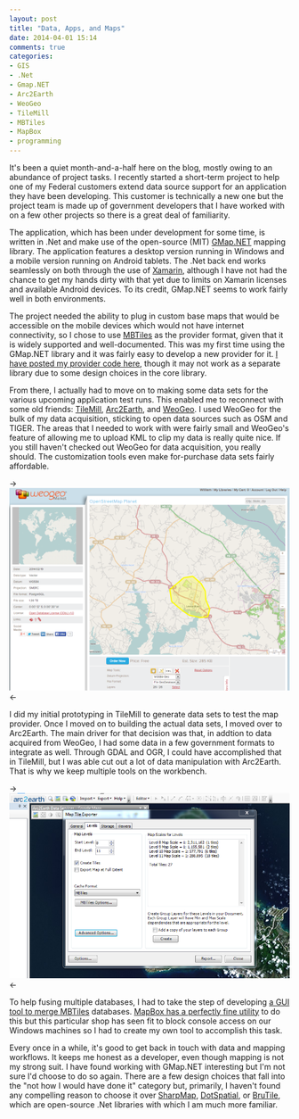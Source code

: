 ```yaml
---
layout: post
title: "Data, Apps, and Maps"
date: 2014-04-01 15:14
comments: true
categories: 
- GIS
- .Net
- Gmap.NET
- Arc2Earth
- WeoGeo
- TileMill
- MBTiles
- MapBox
- programming
---
```

It's been a quiet month-and-a-half here on the blog, mostly owing to an abundance of project tasks. I recently started a short-term project to help one of my Federal customers extend data source support for an application they have been developing. This customer is technically a new one but the project team is made up of government developers that I have worked with on a few other projects so there is a great deal of familiarity.

The application, which has been under development for some time, is written in .Net and make use of the open-source (MIT) [GMap.NET](http://greatmaps.codeplex.com) mapping library. The application features a desktop version running in Windows and a mobile version running on Android tablets. The .Net back end works seamlessly on both through the use of [Xamarin](http://xamarin.com), although I have not had the chance to get my hands dirty with that yet due to limits on Xamarin licenses and available Android devices. To its credit, GMap.NET seems to work fairly well in both environments.

<!--more-->

The project needed the ability to plug in custom base maps that would be accessible on the mobile devices which would not have internet connectivity, so I chose to use [MBTiles](https://www.mapbox.com/developers/mbtiles/) as the provider format, given that it is widely supported and well-documented. This was my first time using the GMap.NET library and it was fairly easy to develop a new provider for it. [I have posted my provider code here](https://github.com/geobabbler/MBTilesMapProvider), though it may not work as a separate library due to some design choices in the core library.

From there, I actually had to move on to making some data sets for the various upcoming application test runs. This enabled me to reconnect with some old friends: [TileMill](https://www.mapbox.com/tilemill/), [Arc2Earth](http://www.arc2earth.com), and [WeoGeo](http://market.weogeo.com). I used WeoGeo for the bulk of my data acquisition, sticking to open data sources such as OSM and TIGER. The areas that I needed to work with were fairly small and WeoGeo's feature of allowing me to upload KML to clip my data is really quite nice. If you still haven't checked out WeoGeo for data acquisition, you really should. The customization tools even make for-purchase data sets fairly affordable.

-> <img src="/images/posts/weoorder.png" /> <-

I did my initial prototyping in TileMill to generate data sets to test the map provider. Once I moved on to building the actual data sets, I moved over to Arc2Earth. The main driver for that decision was that, in addtion to data acquired from WeoGeo, I had some data in a few government formats to integrate as well. Through GDAL and OGR, I could have accomplished that in TileMill, but I was able cut out a lot of data manipulation with Arc2Earth. That is why we keep multiple tools on the workbench.

-> <img src="/images/posts/a2eexport2.png" /> <-

To help fusing multiple databases, I had to take the step of developing [a GUI tool to merge MBTiles](https://github.com/geobabbler/MBTilesMerge) databases. [MapBox has a perfectly fine utility](https://github.com/mapbox/mbutil/blob/master/patch) to do this but this particular shop has seen fit to block console access on our Windows machines so I had to create my own tool to accomplish this task.

Every once in a while, it's good to get back in touch with data and mapping workflows. It keeps me honest as a developer, even though mapping is not my strong suit. I have found working with GMap.NET interesting but I'm not sure I'd choose to do so again. There are a few design choices that fall into the "not how I would have done it" category but, primarily, I haven't found any compelling reason to choose it over [SharpMap](https://sharpmap.codeplex.com), [DotSpatial](https://dotspatial.codeplex.com), or [BruTile](https://brutile.codeplex.com), which are open-source .Net libraries with which I am much more familiar.